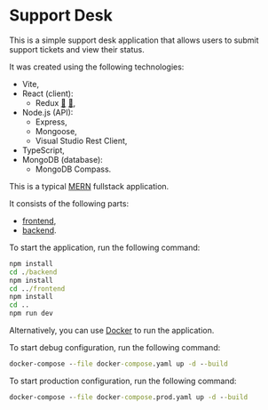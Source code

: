 # Support Desk

This is a simple support desk application that allows users to submit support tickets and view their status.

It was created using the following technologies:

- Vite,
- React (client):
  - Redux [:file_folder:](https://addons.mozilla.org/en-US/firefox/addon/reduxdevtools/) [:file_folder:](https://chrome.google.com/webstore/detail/redux-devtools/lmhkpmbekcpmknklioeibfkpmmfibljd),
- Node.js (API):
  - Express,
  - Mongoose,
  - Visual Studio Rest Client,
- TypeScript,
- MongoDB (database):
  - MongoDB Compass.

This is a typical [MERN](https://www.bocasay.com/how-does-the-mern-stack-work/) fullstack application.

It consists of the following parts:

- [frontend](./frontend),
- [backend](./backend).

To start the application, run the following command:

```cmd
npm install
cd ./backend
npm install
cd ../frontend
npm install
cd ..
npm run dev
```

Alternatively, you can use [Docker](https://www.docker.com/) to run the application.

To start debug configuration, run the following command:

```cmd
docker-compose --file docker-compose.yaml up -d --build
```

To start production configuration, run the following command:

```cmd
docker-compose --file docker-compose.prod.yaml up -d --build
```
